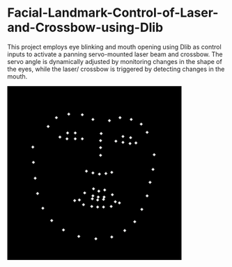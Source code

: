# Facial-Landmark-Control-of-Laser-and-Crossbow-using-Dlib
This project employs eye blinking and mouth opening using Dlib as control inputs to activate a panning servo-mounted laser beam and crossbow. The servo angle is dynamically adjusted by monitoring changes in the shape of the eyes, while the laser/ crossbow is triggered by detecting changes in the mouth.

<img src="/Dlib.gif" alt="prototype" height="400">
